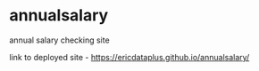 # annualsalary
annual salary checking site


link to deployed site - https://ericdataplus.github.io/annualsalary/
